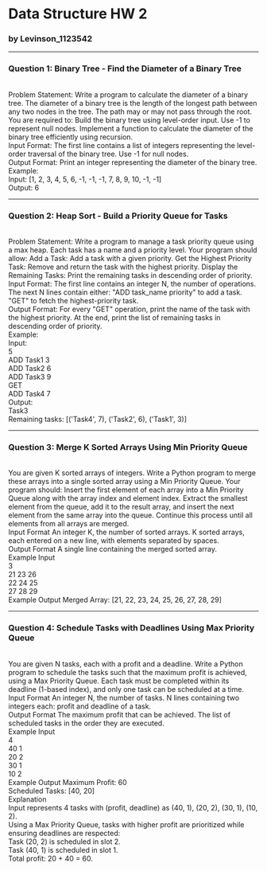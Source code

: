 # Data Structure HW 2
### by Levinson_1123542
---
### Question 1: Binary Tree - Find the Diameter of a Binary Tree
<br>
Problem Statement:
Write a program to calculate the diameter of a binary tree. The diameter of a binary tree is the length of the longest path between any two nodes in the tree. The path may or may not pass through the root.
<br>
You are required to:
Build the binary tree using level-order input. Use -1 to represent null nodes.
Implement a function to calculate the diameter of the binary tree efficiently using recursion.
<br>
Input Format:
The first line contains a list of integers representing the level-order traversal of the binary tree. Use -1 for null nodes.
<br>
Output Format:
Print an integer representing the diameter of the binary tree.
<br>
Example:
<br>
Input:
[1, 2, 3, 4, 5, 6, -1, -1, -1, 7, 8, 9, 10, -1, -1]
<br>
Output:
6

---
### Question 2: Heap Sort - Build a Priority Queue for Tasks
<br>
Problem Statement:
Write a program to manage a task priority queue using a max heap. Each task has a name and a priority level. Your program should allow:
Add a Task: Add a task with a given priority.
Get the Highest Priority Task: Remove and return the task with the highest priority.
Display the Remaining Tasks: Print the remaining tasks in descending order of priority.
<br>
Input Format:
The first line contains an integer N, the number of operations.
The next N lines contain either:
"ADD task_name priority" to add a task.
"GET" to fetch the highest-priority task.
<br>
Output Format:
For every "GET" operation, print the name of the task with the highest priority.
At the end, print the list of remaining tasks in descending order of priority.
<br>
Example:
<br>
Input:
<br>
5
<br>
ADD Task1 3
<br>
ADD Task2 6
<br>
ADD Task3 9
<br>
GET
<br>
ADD Task4 7
<br>
Output:
<br>
Task3
<br>
Remaining tasks: [('Task4', 7), ('Task2', 6), ('Task1', 3)]

---
### Question 3: Merge K Sorted Arrays Using Min Priority Queue
<br>
You are given K sorted arrays of integers. Write a Python program to merge these arrays into a single sorted array using a Min Priority Queue.
Your program should:
Insert the first element of each array into a Min Priority Queue along with the array index and element index.
Extract the smallest element from the queue, add it to the result array, and insert the next element from the same array into the queue.
Continue this process until all elements from all arrays are merged.
<br>
Input Format
An integer K, the number of sorted arrays.
K sorted arrays, each entered on a new line, with elements separated by spaces.
<br>
Output Format
A single line containing the merged sorted array.
<br>
Example Input
<br>
3
<br>
21 23 26
<br>
22 24 25
<br>
27 28 29
<br>
Example Output
Merged Array: [21, 22, 23, 24, 25, 26, 27, 28, 29]

---
### Question 4: Schedule Tasks with Deadlines Using Max Priority Queue
<br>
You are given N tasks, each with a profit and a deadline. Write a Python program to schedule the tasks such that the maximum profit is achieved, using a Max Priority Queue.
Each task must be completed within its deadline (1-based index), and only one task can be scheduled at a time.
<br>
Input Format
An integer N, the number of tasks.
N lines containing two integers each: profit and deadline of a task.
<br>
Output Format
The maximum profit that can be achieved.
The list of scheduled tasks in the order they are executed.
<br>
Example Input
<br>
4
<br>
40 1
<br>
20 2
<br>
30 1
<br>
10 2
<br>
Example Output
Maximum Profit: 60
<br>
Scheduled Tasks: [40, 20]
<br>
Explanation
<br>
Input represents 4 tasks with (profit, deadline) as (40, 1), (20, 2), (30, 1), (10, 2).
<br>
Using a Max Priority Queue, tasks with higher profit are prioritized while ensuring deadlines are respected:
<br>
Task (20, 2) is scheduled in slot 2.
<br>
Task (40, 1) is scheduled in slot 1.
<br>
Total profit: 20 + 40 = 60.
